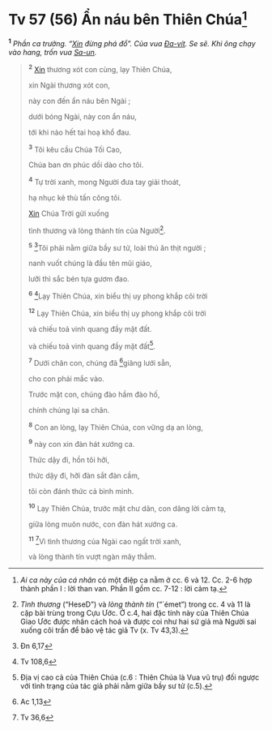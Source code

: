 # Tv 57 (56) Ẩn náu bên Thiên Chúa[^1-39b9c2af-960b-4c7c-8cea-7950474dcb4a]
<sup><b>1</b></sup> *Phần ca trưởng. “[Xin]() đừng phá đổ”. Của vua [Đa-vít](). Se sẽ. Khi ông chạy vào hang, trốn vua [Sa-un]().*

> <sup><b>2</b></sup> [Xin]() thương xót con cùng, lạy Thiên Chúa,
>
> xin Ngài thương xót con,
>
> này con đến ẩn náu bên Ngài ;
>
> dưới bóng Ngài, này con ẩn náu,
>
> tới khi nào hết tai hoạ khổ đau.
>
> <sup><b>3</b></sup> Tôi kêu cầu Chúa Tối Cao,
>
> Chúa ban ơn phúc dồi dào cho tôi.
>
> <sup><b>4</b></sup> Tự trời xanh, mong Người đưa tay giải thoát,
>
> hạ nhục kẻ thù tấn công tôi.
>
> [Xin]() Chúa Trời gửi xuống
>
> tình thương và lòng thành tín của Người[^2-39b9c2af-960b-4c7c-8cea-7950474dcb4a].
>
> <sup><b>5</b></sup> [^1@-39b9c2af-960b-4c7c-8cea-7950474dcb4a]Tôi phải nằm giữa bầy sư tử, loài thú ăn thịt người ;
>
> nanh vuốt chúng là đầu tên mũi giáo,
>
> lưỡi thì sắc bén tựa gươm đao.
>
> <sup><b>6</b></sup> [^2@-39b9c2af-960b-4c7c-8cea-7950474dcb4a]Lạy Thiên Chúa, xin biểu thị uy phong khắp cõi trời
> 
> <sup><b>12</b></sup> Lạy Thiên Chúa, xin biểu thị uy phong khắp cõi trời
>
> và chiếu toả vinh quang đầy mặt đất.
> 
> và chiếu toả vinh quang đầy mặt đất[^3-39b9c2af-960b-4c7c-8cea-7950474dcb4a].
>
> <sup><b>7</b></sup> Dưới chân con, chúng đã [^3@-39b9c2af-960b-4c7c-8cea-7950474dcb4a]giăng lưới sẵn,
>
> cho con phải mắc vào.
>
> Trước mặt con, chúng đào hầm đào hố,
>
> chính chúng lại sa chân.
>
> <sup><b>8</b></sup> Con an lòng, lạy Thiên Chúa, con vững dạ an lòng,
>
> <sup><b>9</b></sup> này con xin đàn hát xướng ca.
>
> Thức dậy đi, hồn tôi hỡi,
>
> thức dậy đi, hỡi đàn sắt đàn cầm,
>
> tôi còn đánh thức cả bình minh.
>
> <sup><b>10</b></sup> Lạy Thiên Chúa, trước mặt chư dân, con dâng lời cảm tạ,
>
> giữa lòng muôn nước, con đàn hát xướng ca.
>
> <sup><b>11</b></sup> [^4@-39b9c2af-960b-4c7c-8cea-7950474dcb4a]Vì tình thương của Ngài cao ngất trời xanh,
>
> và lòng thành tín vượt ngàn mây thẳm.

[^1-39b9c2af-960b-4c7c-8cea-7950474dcb4a]: *Ai ca này của cá nhân* có một điệp ca nằm ở cc. 6 và 12. Cc. 2-6 hợp thành phần I : lời than van. Phần II gồm cc. 7-12 : lời cảm tạ.
[^2-39b9c2af-960b-4c7c-8cea-7950474dcb4a]: *Tình thương* (“HeseD”) và *lòng thành tín* (“´émet”) trong cc. 4 và 11 là cặp bài trùng trong Cựu Ước. Ở c.4, hai đặc tính này của Thiên Chúa Giao Ước được nhân cách hoá và được coi như hai sứ giả mà Người sai xuống cõi trần để bảo vệ tác giả Tv (x. Tv 43,3).
[^3-39b9c2af-960b-4c7c-8cea-7950474dcb4a]: Địa vị cao cả của Thiên Chúa (c.6 : Thiên Chúa là Vua vũ trụ) đối ngược với tình trạng của tác giả phải nằm giữa bầy sư tử (c.5).
[^1@-39b9c2af-960b-4c7c-8cea-7950474dcb4a]: Đn 6,17
[^2@-39b9c2af-960b-4c7c-8cea-7950474dcb4a]: Tv 108,6
[^3@-39b9c2af-960b-4c7c-8cea-7950474dcb4a]: Ac 1,13
[^4@-39b9c2af-960b-4c7c-8cea-7950474dcb4a]: Tv 36,6